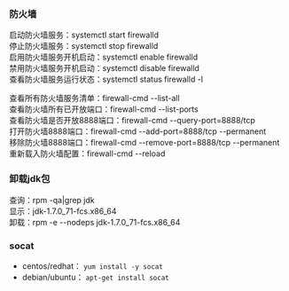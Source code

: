 ### 防火墙

启动防火墙服务：systemctl start firewalld  
停止防火墙服务：systemctl stop firewalld  
启用防火墙服务开机启动：systemctl enable firewalld  
禁用防火墙服务开机启动：systemctl disable firewalld  
查看防火墙服务运行状态：systemctl status firewalld -l  

查看所有防火墙服务清单：firewall-cmd --list-all  
查看防火墙所有已开放端口：firewall-cmd --list-ports  
查看防火墙是否开放8888端口：firewall-cmd --query-port=8888/tcp  
打开防火墙8888端口：firewall-cmd --add-port=8888/tcp --permanent  
移除防火墙8888端口：firewall-cmd --remove-port=8888/tcp --permanent  
重新载入防火墙配置：firewall-cmd --reload  

### 卸载jdk包
查询：rpm -qa|grep jdk  
显示：jdk-1.7.0_71-fcs.x86_64  
卸载：rpm -e --nodeps jdk-1.7.0_71-fcs.x86_64  

### socat

- centos/redhat：
``` yum install -y socat ```
- debian/ubuntu：
``` apt-get install socat ```

